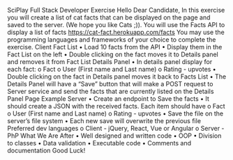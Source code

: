 SciPlay Full Stack Developer Exercise
Hello Dear Candidate,
In this exercise you will create a list of cat facts that can be displayed on the page and
saved to the server. (We hope you like Cats ;)).
You will use the Facts API to display a list of facts
https://cat-fact.herokuapp.com/facts
You may use the programming languages and frameworks of your choice to complete
the exercise.
Client
Fact List
• Load 10 facts from the API
• Display them in the Fact List on the left
• Double clicking on the fact moves it to Details panel and removes it from Fact
List
Details Panel
• In details panel display for each fact:
o Fact
o User (First name and Last name)
o Rating - upvotes
• Double clicking on the fact in Details panel moves it back to Facts List
• The Details Panel will have a “Save” button that will make a POST request to
Server service and send the facts that are currently listed on the Details Panel
Page Example
Server
• Create an endpoint to Save the facts
• It should create a JSON with the received facts. Each item should have
o Fact
o User (First name and Last name)
o Rating - upvotes
• Save the file on the server’s file system
• Each new save will overwrite the previous file
Preferred dev languages
o Client - jQuery, React, Vue or Angular
o Server - PhP 
What We Are After
• Well designed and written code
• OOP
• Division to classes
• Data validation
• Executable code
• Comments and documentation
Good Luck!
